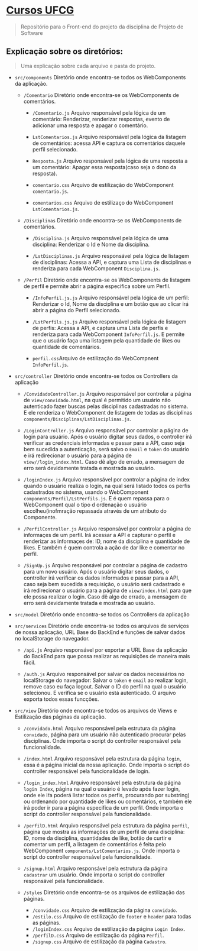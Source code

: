 # [Cursos UFCG](https://igorsilveira7.github.io/CursosUFCG/src/view/index.html)
> Repositório para o Front-end do projeto da disciplina de Projeto de Software

## Explicação sobre os diretórios:
> Uma explicação sobre cada arquivo e pasta do projeto.

- `src/components` Diretório onde encontra-se todos os WebComponents da aplicação.
    - `/Comentario` Diretório onde encontra-se os WebComponents de comentários.
        - `/Comentario.js` Arquivo responsável pela lógica de um comentário: Renderizar, renderizar respostas, evento de adicionar uma resposta e apagar o comentário.

        - `LstComentarios.js` Arquivo responsável pela lógica da listagem de comentários: acessa API e captura os comentários daquele perfil selecionado.

        - `Resposta.js` Arquivo responsável pela lógica de uma resposta a um comentário: Apagar essa resposta(caso seja o dono da resposta).
        
        - `comentario.css` Arquivo de estilização do WebComponent `comentario.js`.
        
        - `comentarios.css` Arquivo de estilizaço do WebComponent `LstComentarios.js`.
    
    - `/Disciplinas` Diretório onde encontra-se os WebComponents de comentários.
        - `/Disciplina.js` Arquivo responsável pela lógica de uma disciplina: Renderizar o Id e Nome da disciplina.
        
        - `/LstDisciplinas.js` Arquivo responsável pela lógica de listagem de disciplinas: Acessa a API, e captura uma Lista de disciplinas e renderiza para cada WebComponent `Disciplina.js`.

    - `/Perfil` Diretório onde encontra-se os WebComponents de listagem de perfil e permite abrir a página especifica sobre um Perfil.
        - `/InfoPerfil.js.js` Arquivo responsável pela lógica de um perfil: Renderizar o Id, Nome da disciplina e um botão que ao clicar irá abrir a página do Perfil selecionado.
        
        - `/LstPerfils.js.js` Arquivo responsável pela lógica de listagem de perfis: Acessa a API, e captura uma Lista de perfis e renderiza para cada WebComponent `InfoPerfil.js`. E permite que o usuário faça uma listagem pela quantidade de likes ou quantidade de comentários.
        
        - `perfil.css`Arquivo de estilização do WebCompnent `InfoPerfil.js`.

- `src/controller` Diretório onde encontra-se todos os Controllers da aplicação
    - `/ConvidadoController.js` Arquivo responsável por controlar a página de `view/convidado.html`, na qual é permitido um usuário não autenticado fazer buscas pelas disciplinas cadastradas no sistema. E ele renderiza o WebComponent de listagem de todas as disciplinas `components/Disciplinas/LstDisciplinas.js`.
    
    - `/LoginController.js` Arquivo responsável por controlar a página de login para usuário. Após o usuário digitar seus dados, o controller irá verificar as credenciais informadas e passar para a API, caso seja bem sucedida a autenticação, será salvo o `Email` e `token` do usuário e irá redirecionar o usuário para a página de `view//login_index.html`. Caso dê algo de errado, a mensagem de erro será devidamente tratada e mostrada ao usuário.
    
    - `/loginIndex.js` Arquivo responsável por controlar a página de index quando o usuário realiza o login, na qual será listado todos os perfis cadastrados no sistema, usando o WebComponent `components/Perfil/LstPerfils.js`. E é quem repassa para o WebComponent qual o tipo d ordenação o usuário escolheu(inofmração repassada através de um atributo do Componente.
    
    - `/PerfilController.js` Arquivo responsável por controlar a página de informaçes de um perfil. Irá acessar a API e capturar o perfil e renderizar as informaçes de: ID, nome da disciplina e quantidade de likes. E também é quem controla a ação de dar like e comentar no perfil.
    
    - `/SignUp.js` Arquivo responsável por controlar a página de cadastro para um novo usuário. Após o usuário digitar seus dados, o controller irá verificar os dados informados e passar para a API, caso seja bem sucedida a requisição, o usuário será cadastrado e irá redirecionar o usuário para a página de `view/index.html` para que ele possa realizar o login. Caso dê algo de errado, a mensagem de erro será devidamente tratada e mostrada ao usuário.
    
- `src/model` Diretório onde encontra-se todos os Controllers da aplicação
    
- `src/services` Diretório onde encontra-se todos os arquivos de serviços de nossa aplicação, URL Base do BackEnd e funções de salvar dados no localStorage do navegador.
    - `/api.js` Arquivo responsável por exportar a URL Base da aplicação do BackEnd para que possa realizar as requisições de maneira mais fácil.

    - `/auth.js` Arquivo responsável por salvar os dados necessários no localStorage do navegador: Salvar o `token` e `email` ao realizar login, remove caso eu faça logout. Salvar o ID do perfil na qual o usuário selecionou. E verifica se o usuário está autenticado. O arquivo exporta todos essas funcções.

- `src/view` Diretório onde encontra-se todos os arquivos de Views e Estilização das páginas da aplicação.
    - `/convidado.html` Arquivo responsável pela estrutura da página `convidado`, página para um usuário não autenticado procurar pelas disciplinas. Onde importa o script do controller responsável pela funcionalidade.
    
    - `/index.html` Arquivo responsável pela estrutura da página `login`, essa é a página inicial da nossa aplicação. Onde importa o script do controller responsável pela funcionalidade de login.

    - `/login_index.html` Arquivo responsável pela estrutura da página `login Index`, página na qual o usuário é levado após fazer login, onde ele iŕa poderá listar todos os perfis, procurando por substring) ou ordenando por quantidade de likes ou comentários, e também ele irá poder ir para a página especifica de um perfil. Onde importa o script do controller responsável pela funcionalidade.

    - `/perfilD.html` Arquivo responsável pela estrutura da página `perfil`, página que mostra as informações de um perfil de uma disciplina: ID, nome da disciplina, quantidades de like, botão de curtir e comentar um perfil, a listagem de comentários é feita pelo WebComponent `components/LstComentarios.js`. Onde importa o script do controller responsável pela funcionalidade.

    - `/signup.html` Arquivo responsável pela estrutura da página `cadastrar` um usuário. Onde importa o script do controller responsável pela funcionalidade.

    - `/styles` Diretório onde encontra-se os arquivos de estilização das páginas.
        - `/convidade.css` Arquivo de estilização da página `convidado`.
        - `/estilo.css` Arquivo de estilização de `footer` e `header` para todas as páginas.
        - `/loginIndex.css` Arquivo de estilização da página `Login Index`.
        - `/perfilD.css` Arquivo de estilização da página `Perfil`.
        - `/signup.css` Arquivo de estilização da página `Cadastro`.
